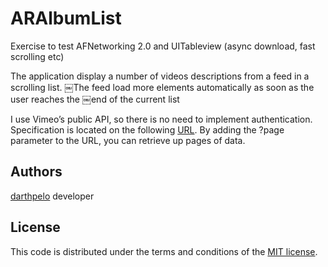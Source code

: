 ARAlbumList
===========

Exercise to test AFNetworking 2.0 and UITableview (async download, fast scrolling etc)

The application display a number of videos descriptions from a feed in a scrolling list. 
￼The feed load more elements automatically as soon as the user reaches the
￼end of the current list

I use Vimeo’s public API, so there is no need to implement authentication. Specification is located on the following [URL](https://developer.vimeo.com/apis/simple#album-request-url). By adding the ?page parameter to the URL, you can retrieve up pages of data.

Authors
--------
[darthpelo](mailto:darthpelo@gmail.com) developer

License
-------

This code is distributed under the terms and conditions of the [MIT license](LICENSE).

